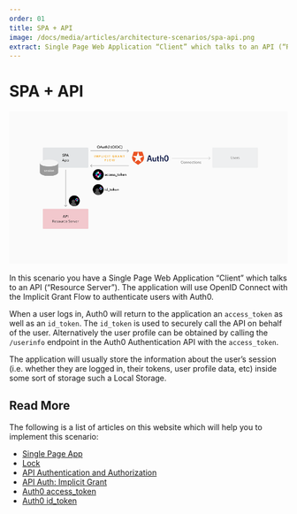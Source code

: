```yaml
---
order: 01
title: SPA + API
image: /docs/media/articles/architecture-scenarios/spa-api.png
extract: Single Page Web Application “Client” which talks to an API (“Resource Server”). The application will use OpenID Connect with the Implicit Grant Flow to authenticate users with Auth0.
---
```


# SPA + API

![](/media/articles/architecture-scenarios/spa-api.png)

In this scenario you have a Single Page Web Application “Client” which talks to an API (“Resource Server”). The application will use OpenID Connect with the Implicit Grant Flow to authenticate users with Auth0.

When a user logs in, Auth0 will return to the application an `access_token` as well as an `id_token`. The `id_token` is used to securely call the API on behalf of the user. Alternatively the user profile can be obtained by calling the `/userinfo` endpoint in the Auth0 Authentication API with the `access_token`.

The application will usually store the information about the user’s session (i.e. whether they are logged in, their tokens, user profile data, etc) inside some sort of storage such a Local Storage.

## Read More

The following is a list of articles on this website which will help you to implement this scenario:

* [Single Page App](/quickstart/spa/)
* [Lock](/libraries/lock)
* [API Authentication and Authorization](/api-auth)
* [API Auth: Implicit Grant](/api-auth/grant/implicit)
* [Auth0 access_token](/tokens/access_token)
* [Auth0 id_token](/tokens/id_token)
 